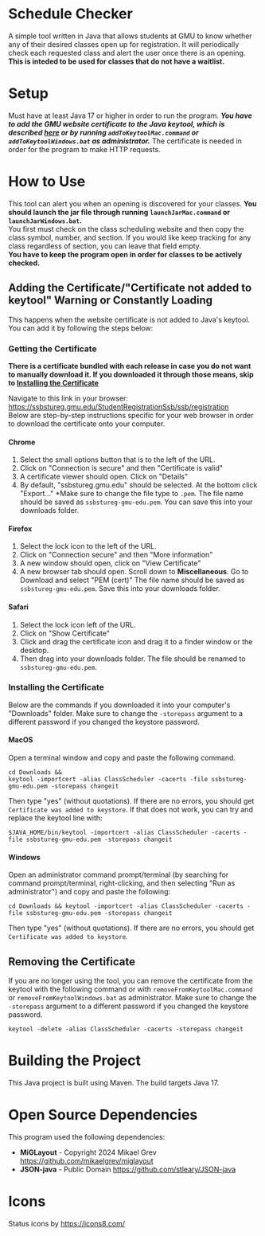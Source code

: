 # Schedule Checker
A simple tool written in Java that allows students at GMU to know whether any of their desired classes open up for registration. 
It will periodically check each requested class and alert the user once there is an opening. **This is inteded to be used for classes that do not have a waitlist.**

# Setup
Must have at least Java 17 or higher in order to run the program. ***You have to add the GMU website certificate to the Java keytool, which is described [here](#adding-the-certificatecertificate-not-added-to-keytool-warning-or-constantly-loading) or by running `addToKeytoolMac.command` or `addToKeytoolWindows.bat` as administrator.*** The certificate is needed in order for the program to make HTTP requests.

# How to Use
This tool can alert you when an opening is discovered for your classes. **You should launch the jar file through running `launchJarMac.command` or `launchJarWindows.bat`.**\
You first must check on the class scheduling website and then copy the class symbol, number, and section. If you would like keep tracking for any class regardless of section, you can leave that field empty.\
**You have to keep the program open in order for classes to be actively checked.**

## Adding the Certificate/"Certificate not added to keytool" Warning or Constantly Loading
This happens when the website certificate is not added to Java's keytool. You can add it by following the steps below:

### Getting the Certificate
**There is a certificate bundled with each release in case you do not want to manually download it. If you downloaded it through those means, skip to [Installing the Certificate](#installing-the-certificate)**

Navigate to this link in your browser:
https://ssbstureg.gmu.edu/StudentRegistrationSsb/ssb/registration \
Below are step-by-step instructions specific for your web browser in order to download the certificate onto your computer.

#### Chrome
1. Select the small options button that is to the left of the URL.
2. Click on "Connection is secure" and then "Certificate is valid"
3. A certificate viewer should open. Click on "Details"
4. By default, "ssbstureg.gmu.edu" should be selected. At the bottom click "Export..." *Make sure to change the file type to `.pem`. The file name should be saved as `ssbstureg-gmu-edu.pem`. You can save this into your downloads folder.

#### Firefox
1. Select the lock icon to the left of the URL.
2. Click on "Connection secure" and then "More information"
3. A new window should open, click on "View Certificate"
4. A new browser tab should open. Scroll down to **Miscellaneous**. Go to Download and select "PEM (cert)" The file name should be saved as `ssbstureg-gmu-edu.pem`. Save this into your downloads folder.

#### Safari
1. Select the lock icon left of the URL.
2. Click on "Show Certificate"
3. Click and drag the certificate icon and drag it to a finder window or the desktop.
4. Then drag into your downloads folder. The file should be renamed to `ssbstureg-gmu-edu.pem`.

### Installing the Certificate
Below are the commands if you downloaded it into your computer's "Downloads" folder. Make sure to change the `-storepass` argument to a different password if you changed the keystore password.

#### MacOS
Open a terminal window and copy and paste the following command.
```shell
cd Downloads &&
keytool -importcert -alias ClassScheduler -cacerts -file ssbstureg-gmu-edu.pem -storepass changeit
```

Then type "yes" (without quotations).
If there are no errors, you should get `Certificate was added to keystore`.
If that does not work, you can try and replace the keytool line with:

```shell
$JAVA_HOME/bin/keytool -importcert -alias ClassScheduler -cacerts -file ssbstureg-gmu-edu.pem -storepass changeit
```

#### Windows
Open an administrator command prompt/terminal (by searching for command prompt/terminal, right-clicking, and then selecting "Run as administrator") and copy and paste the following:

```shell
cd Downloads && keytool -importcert -alias ClassScheduler -cacerts -file ssbstureg-gmu-edu.pem -storepass changeit
```
Then type "yes" (without quotations).
If there are no errors, you should get `Certificate was added to keystore`.

## Removing the Certificate
If you are no longer using the tool, you can remove the certificate from the keytool with the following command or with `removeFromKeytoolMac.command` or `removeFromKeytoolWindows.bat` as administrator. Make sure to change the `-storepass` argument to a different password if you changed the keystore password.
```shell 
keytool -delete -alias ClassScheduler -cacerts -storepass changeit
```

# Building the Project
This Java project is built using Maven. The build targets Java 17.

# Open Source Dependencies
This program used the following dependencies:
- **MiGLayout** - Copyright 2024 Mikael Grev https://github.com/mikaelgrev/miglayout
- **JSON-java** - Public Domain https://github.com/stleary/JSON-java

# Icons
Status icons by https://icons8.com/